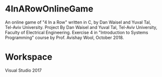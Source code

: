 # 4InARowOnlineGame
An online game of "4 In a Row" written in C, by Dan Waisel and Yuval Tal, Tel-Aviv University.
Project By Dan Waisel and Yuval Tal, Tel-Aviv University, Faculty of Electrical Engineering.
Exercise 4 in "Introduction to Systems Programming" course by Prof. Avishay Wool, October 2018.
# Workspace
Visual Studio 2017
